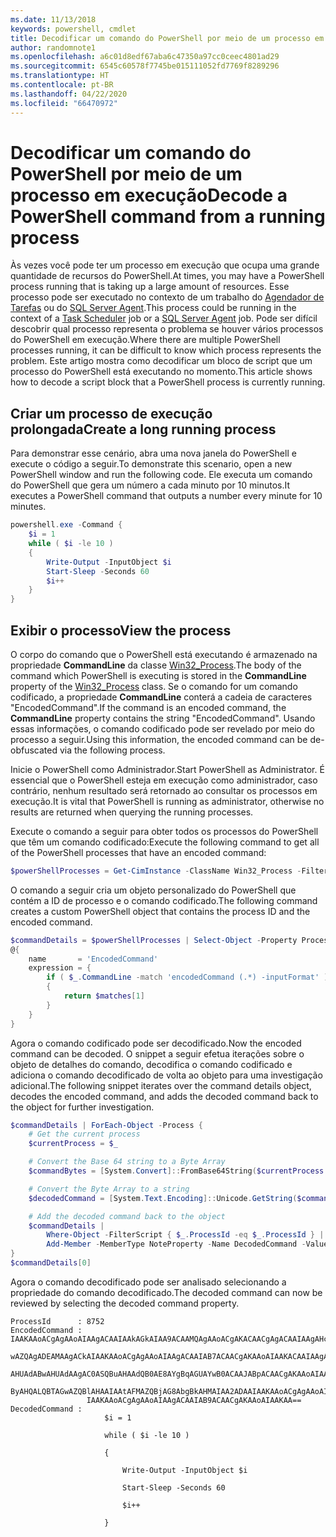```yaml
---
ms.date: 11/13/2018
keywords: powershell, cmdlet
title: Decodificar um comando do PowerShell por meio de um processo em execução
author: randomnote1
ms.openlocfilehash: a6c01d8edf67aba6c47350a97cc0ceec4801ad29
ms.sourcegitcommit: 6545c60578f7745be015111052fd7769f8289296
ms.translationtype: HT
ms.contentlocale: pt-BR
ms.lasthandoff: 04/22/2020
ms.locfileid: "66470972"
---
```

# <a name="decode-a-powershell-command-from-a-running-process"></a><span data-ttu-id="e2102-103">Decodificar um comando do PowerShell por meio de um processo em execução</span><span class="sxs-lookup"><span data-stu-id="e2102-103">Decode a PowerShell command from a running process</span></span>

<span data-ttu-id="e2102-104">Às vezes você pode ter um processo em execução que ocupa uma grande quantidade de recursos do PowerShell.</span><span class="sxs-lookup"><span data-stu-id="e2102-104">At times, you may have a PowerShell process running that is taking up a large amount of resources.</span></span>
<span data-ttu-id="e2102-105">Esse processo pode ser executado no contexto de um trabalho do [Agendador de Tarefas][] ou do [SQL Server Agent][].</span><span class="sxs-lookup"><span data-stu-id="e2102-105">This process could be running in the context of a [Task Scheduler][] job or a [SQL Server Agent][] job.</span></span> <span data-ttu-id="e2102-106">Pode ser difícil descobrir qual processo representa o problema se houver vários processos do PowerShell em execução.</span><span class="sxs-lookup"><span data-stu-id="e2102-106">Where there are multiple PowerShell processes running, it can be difficult to know which process represents the problem.</span></span> <span data-ttu-id="e2102-107">Este artigo mostra como decodificar um bloco de script que um processo do PowerShell está executando no momento.</span><span class="sxs-lookup"><span data-stu-id="e2102-107">This article shows how to decode a script block that a PowerShell process is currently running.</span></span>

## <a name="create-a-long-running-process"></a><span data-ttu-id="e2102-108">Criar um processo de execução prolongada</span><span class="sxs-lookup"><span data-stu-id="e2102-108">Create a long running process</span></span>

<span data-ttu-id="e2102-109">Para demonstrar esse cenário, abra uma nova janela do PowerShell e execute o código a seguir.</span><span class="sxs-lookup"><span data-stu-id="e2102-109">To demonstrate this scenario, open a new PowerShell window and run the following code.</span></span> <span data-ttu-id="e2102-110">Ele executa um comando do PowerShell que gera um número a cada minuto por 10 minutos.</span><span class="sxs-lookup"><span data-stu-id="e2102-110">It executes a PowerShell command that outputs a number every minute for 10 minutes.</span></span>

```powershell
powershell.exe -Command {
    $i = 1
    while ( $i -le 10 )
    {
        Write-Output -InputObject $i
        Start-Sleep -Seconds 60
        $i++
    }
}
```

## <a name="view-the-process"></a><span data-ttu-id="e2102-111">Exibir o processo</span><span class="sxs-lookup"><span data-stu-id="e2102-111">View the process</span></span>

<span data-ttu-id="e2102-112">O corpo do comando que o PowerShell está executando é armazenado na propriedade **CommandLine** da classe [Win32_Process][].</span><span class="sxs-lookup"><span data-stu-id="e2102-112">The body of the command which PowerShell is executing is stored in the **CommandLine** property of the [Win32_Process][] class.</span></span> <span data-ttu-id="e2102-113">Se o comando for um comando codificado, a propriedade **CommandLine** conterá a cadeia de caracteres "EncodedCommand".</span><span class="sxs-lookup"><span data-stu-id="e2102-113">If the command is an encoded command, the **CommandLine** property contains the string "EncodedCommand".</span></span> <span data-ttu-id="e2102-114">Usando essas informações, o comando codificado pode ser revelado por meio do processo a seguir.</span><span class="sxs-lookup"><span data-stu-id="e2102-114">Using this information, the encoded command can be de-obfuscated via the following process.</span></span>

<span data-ttu-id="e2102-115">Inicie o PowerShell como Administrador.</span><span class="sxs-lookup"><span data-stu-id="e2102-115">Start PowerShell as Administrator.</span></span> <span data-ttu-id="e2102-116">É essencial que o PowerShell esteja em execução como administrador, caso contrário, nenhum resultado será retornado ao consultar os processos em execução.</span><span class="sxs-lookup"><span data-stu-id="e2102-116">It is vital that PowerShell is running as administrator, otherwise no results are returned when querying the running processes.</span></span>

<span data-ttu-id="e2102-117">Execute o comando a seguir para obter todos os processos do PowerShell que têm um comando codificado:</span><span class="sxs-lookup"><span data-stu-id="e2102-117">Execute the following command to get all of the PowerShell processes that have an encoded command:</span></span>

```powershell
$powerShellProcesses = Get-CimInstance -ClassName Win32_Process -Filter 'CommandLine LIKE "%EncodedCommand%"'
```

<span data-ttu-id="e2102-118">O comando a seguir cria um objeto personalizado do PowerShell que contém a ID de processo e o comando codificado.</span><span class="sxs-lookup"><span data-stu-id="e2102-118">The following command creates a custom PowerShell object that contains the process ID and the encoded command.</span></span>

```powershell
$commandDetails = $powerShellProcesses | Select-Object -Property ProcessId,
@{
    name       = 'EncodedCommand'
    expression = {
        if ( $_.CommandLine -match 'encodedCommand (.*) -inputFormat' )
        {
            return $matches[1]
        }
    }
}
```

<span data-ttu-id="e2102-119">Agora o comando codificado pode ser decodificado.</span><span class="sxs-lookup"><span data-stu-id="e2102-119">Now the encoded command can be decoded.</span></span> <span data-ttu-id="e2102-120">O snippet a seguir efetua iterações sobre o objeto de detalhes do comando, decodifica o comando codificado e adiciona o comando decodificado de volta ao objeto para uma investigação adicional.</span><span class="sxs-lookup"><span data-stu-id="e2102-120">The following snippet iterates over the command details object, decodes the encoded command, and adds the decoded command back to the object for further investigation.</span></span>

```powershell
$commandDetails | ForEach-Object -Process {
    # Get the current process
    $currentProcess = $_

    # Convert the Base 64 string to a Byte Array
    $commandBytes = [System.Convert]::FromBase64String($currentProcess.EncodedCommand)

    # Convert the Byte Array to a string
    $decodedCommand = [System.Text.Encoding]::Unicode.GetString($commandBytes)

    # Add the decoded command back to the object
    $commandDetails |
        Where-Object -FilterScript { $_.ProcessId -eq $_.ProcessId } |
        Add-Member -MemberType NoteProperty -Name DecodedCommand -Value $decodedCommand
}
$commandDetails[0]
```

<span data-ttu-id="e2102-121">Agora o comando decodificado pode ser analisado selecionando a propriedade do comando decodificado.</span><span class="sxs-lookup"><span data-stu-id="e2102-121">The decoded command can now be reviewed by selecting the decoded command property.</span></span>

```output
ProcessId      : 8752
EncodedCommand : IAAKAAoACgAgAAoAIAAgACAAIAAkAGkAIAA9ACAAMQAgAAoACgAKACAACgAgACAAIAAgAHcAaABpAGwAZQAgACgAIAAkAGkAIAAtAG
                 wAZQAgADEAMAAgACkAIAAKAAoACgAgAAoAIAAgACAAIAB7ACAACgAKAAoAIAAKACAAIAAgACAAIAAgACAAIABXAHIAaQB0AGUALQBP
                 AHUAdABwAHUAdAAgAC0ASQBuAHAAdQB0AE8AYgBqAGUAYwB0ACAAJABpACAACgAKAAoAIAAKACAAIAAgACAAIAAgACAAIABTAHQAYQ
                 ByAHQALQBTAGwAZQBlAHAAIAAtAFMAZQBjAG8AbgBkAHMAIAA2ADAAIAAKAAoACgAgAAoAIAAgACAAIAAgACAAIAAgACQAaQArACsA
                 IAAKAAoACgAgAAoAIAAgACAAIAB9ACAACgAKAAoAIAAKAA==
DecodedCommand :
                     $i = 1

                     while ( $i -le 10 )

                     {

                         Write-Output -InputObject $i

                         Start-Sleep -Seconds 60

                         $i++

                     }
```

[Agendador de Tarefas]: /windows/desktop/TaskSchd/task-scheduler-start-page
[Task Scheduler]: /windows/desktop/TaskSchd/task-scheduler-start-page
[SQL Server Agent]: /sql/ssms/agent/sql-server-agent
[Win32_Process]: /windows/desktop/CIMWin32Prov/win32-process

